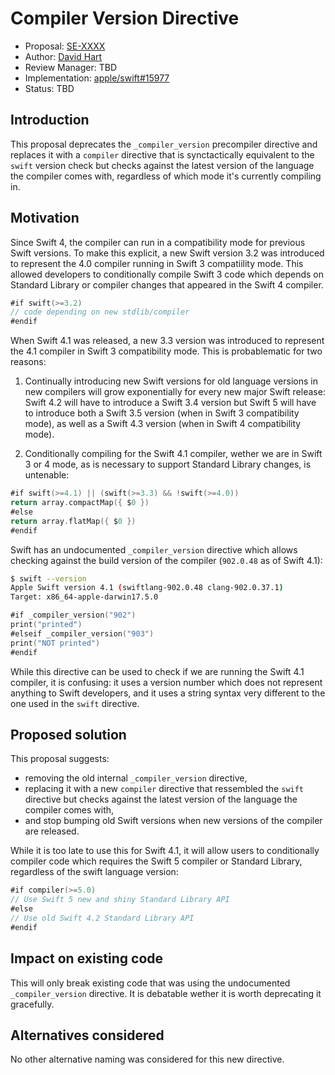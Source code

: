 # Compiler Version Directive

* Proposal: [SE-XXXX](XXXX-compiler-version-directive.md)
* Author: [David Hart](https://github.com/hartbit)
* Review Manager: TBD
* Implementation: [apple/swift#15977](https://github.com/apple/swift/pull/15977)
* Status: TBD

## Introduction

This proposal deprecates the `_compiler_version` precompiler directive and replaces it with a `compiler` directive that is synctactically equivalent to the `swift` version check but checks against the latest version of the language the compiler comes with, regardless of which mode it's currently compiling in.

## Motivation

Since Swift 4, the compiler can run in a compatibility mode for previous Swift versions. To make this explicit, a new Swift version 3.2 was introduced to represent the 4.0 compiler running in Swift 3 compatiility mode. This allowed developers to conditionally compile Swift 3 code which depends on Standard Library or compiler changes that appeared in the Swift 4 compiler.

```swift
#if swift(>=3.2)
// code depending on new stdlib/compiler
#endif
```

When Swift 4.1 was released, a new 3.3 version was introduced to represent the 4.1 compiler in Swift 3 compatibility mode. This is probablematic for two reasons:

1. Continually introducing new Swift versions for old language versions in new compilers will grow exponentially for every new major Swift release: Swift 4.2 will have to introduce a Swift 3.4 version but Swift 5 will have to introduce both a Swift 3.5 version (when in Swift 3 compatibility mode), as well as a Swift 4.3 version (when in Swift 4 compatibility mode).

2. Conditionally compiling for the Swift 4.1 compiler, wether we are in Swift 3 or 4 mode, as is necessary to support Standard Library changes, is untenable:

```swift
#if swift(>=4.1) || (swift(>=3.3) && !swift(>=4.0))
return array.compactMap({ $0 })
#else
return array.flatMap({ $0 })
#endif
```

Swift has an undocumented `_compiler_version` directive which allows checking against the build version of the compiler (`902.0.48` as of Swift 4.1):

```bash
$ swift --version
Apple Swift version 4.1 (swiftlang-902.0.48 clang-902.0.37.1)
Target: x86_64-apple-darwin17.5.0
```

```swift
#if _compiler_version("902")
print("printed")
#elseif _compiler_version("903")
print("NOT printed")
#endif
```

While this directive can be used to check if we are running the Swift 4.1 compiler, it is confusing: it uses a version number which does not represent anything to Swift developers, and it uses a string syntax very different to the one used in the `swift` directive.

## Proposed solution

This proposal suggests:

* removing the old internal `_compiler_version` directive,
* replacing it with a new `compiler` directive that ressembled the `swift` directive but checks against the latest version of the language the compiler comes with,
* and stop bumping old Swift versions when new versions of the compiler are released.

While it is too late to use this for Swift 4.1, it will allow users to conditionally compiler code which requires the Swift 5 compiler or Standard Library, regardless of the swift language version:

```swift
#if compiler(>=5.0)
// Use Swift 5 new and shiny Standard Library API
#else
// Use old Swift 4.2 Standard Library API
#endif
```

## Impact on existing code

This will only break existing code that was using the undocumented `_compiler_version` directive. It is debatable wether it is worth deprecating it gracefully.

## Alternatives considered

No other alternative naming was considered for this new directive.
